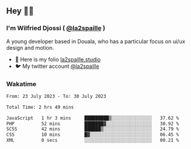 ## Hey 👋🏾
### I'm Wilfried Djossi ( <a href="https://twitter.com/la2spaille/" target="_blank">@la2spaille</a> )
A young developer based in Douala, who has a particular focus on ui/ux design and motion.

- 🎨 Here is my folio [la2spaille.studio](https://la2spaille.studio/)
- 🐦 My twitter account [@la2spaille](https://twitter.com/la2spaille/)

### Wakatime
<!--START_SECTION:waka-->

```txt
From: 23 July 2023 - To: 30 July 2023

Total Time: 2 hrs 49 mins

JavaScript   1 hr 3 mins     █████████▒░░░░░░░░░░░░░░░   37.62 %
PHP          52 mins         ███████▓░░░░░░░░░░░░░░░░░   30.92 %
SCSS         42 mins         ██████▒░░░░░░░░░░░░░░░░░░   24.79 %
CSS          10 mins         █▓░░░░░░░░░░░░░░░░░░░░░░░   06.45 %
XML          0 secs          ░░░░░░░░░░░░░░░░░░░░░░░░░   00.21 %
```

<!--END_SECTION:waka-->
<!--
**la2spaille/la2spaille** is a ✨ _special_ ✨ repository because its `README.md` (this file) appears on your GitHub profile.

Here are some ideas to get you started:

- 🔭 I’m currently working on ...
- 🌱 I’m currently learning ...
- 👯 I’m looking to collaborate on ...
- 🤔 I’m looking for help with ...
- 💬 Ask me about ...
- 📫 How to reach me: ...
- 😄 Pronouns: ...
- ⚡ Fun fact: ...
-->
